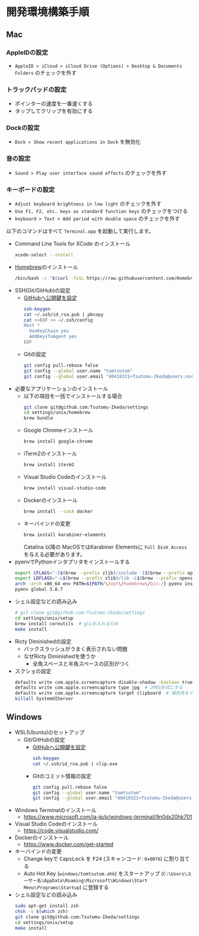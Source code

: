 # 開発環境構築手順

## Mac

### AppleIDの設定
- `AppleID > iCloud > iCloud Drive (Options) > Desktop & Documents Folders` のチェックを外す

### トラックパッドの設定
- ポインターの速度を一番速くする
- タップしてクリップを有効にする

### Dockの設定
- `Dock > Show recent applications in Dock` を無効化

### 音の設定
- `Sound > Play user interface sound effects` のチェックを外す

### キーボードの設定
- `Adjust keyboard brightness in low light` のチェックを外す
- `Use F1, F2, etc. keys as standard function keys` のチェックをつける
- `keyboard > Text > Add period with double space` のチェックを外す

以下のコマンドはすべて `Terminal.app` を起動して実行します。

- Command Line Tools for XCode のインストール
  ```bash
  xcode-select --install
  ```
- [Homebrew](https://brew.sh/)のインストール
  ```bash
  /bin/bash -c "$(curl -fsSL https://raw.githubusercontent.com/Homebrew/install/master/install.sh)"
  ```
- SSH(Git/GitHub)の設定
  - [GitHubへ公開鍵を設定](https://github.com/settings/keys)
    ```bash
    ssh-keygen
    cat ~/.ssh/id_rsa.pub | pbcopy
    cat <<EOF >> ~/.ssh/config
    Host *
      UseKeyChain yes
      AddKeysToAgent yes
    EOF
    ```
  - Gitの設定
    ```bash
    git config pull.rebase false
    git config --global user.name "tomtsutom"
    git config --global user.email "40418321+Tsutomu-Ikeda@users.noreply.github.com"
    ```
- 必要なアプリケーションのインストール
  - 以下の項目を一括でインストールする場合
    ```bash
    git clone git@github.com:Tsutomu-Ikeda/settings
    cd settings/unix/homebrew
    brew bundle
    ```
  - Google Chromeインストール
    ```bash
    brew install google-chrome
    ```
  - iTerm2のインストール
    ```bash
    brew install iterm2
    ```
  - Visual Studio Codeのインストール
    ```bash
    brew install visual-studio-code
    ```
  - Dockerのインストール
    ```bash
    brew install --cask docker
    ```
  - キーバインドの変更
    ```bash
    brew install karabiner-elements
    ```
    Catalina 以降の MacOSではKarabiner Elementsに `Full Disk Access` を与える必要があります。
- pyenvでPythonインタプリタをインストールする
  ```bash
  export CFLAGS="-I$(brew --prefix zlib)/include -I$(brew --prefix openssl)/include -I$(brew --prefix bzip2)/include -I$(brew --prefix readline)/include -I$(xcrun --show-sdk-path)/usr/include"
  export LDFLAGS="-L$(brew --prefix zlib)/lib -L$(brew --prefix openssl)/lib -L$(brew --prefix bzip2)/lib -L$(brew --prefix readline)/lib"
  arch -arch x86_64 env PATH=${PATH/\/opt\/homebrew\/bin:/} pyenv install 3.8.7
  pyenv global 3.8.7
  ```
- シェル設定などの読み込み
  ```bash
  # git clone git@github.com:Tsutomu-Ikeda/settings
  cd settings/unix/setup
  brew install coreutils  # glsを入れるため
  make install
  ```
- Ricty Diminishedの設定
  - バックスラッシュがうまく表示されない問題
  - なぜRicty Diminishedを使うか
    - 全角スペースと半角スペースの区別がつく
- スクショの設定
  ```bash
  defaults write com.apple.screencapture disable-shadow -boolean true  # ウィンドウを撮影したときの余白を削除
  defaults write com.apple.screencapture type jpg  # JPEG形式にする
  defaults write com.apple.screencapture target clipboard  # 保存先をクリップボードにする
  killall SystemUIServer
  ```

## Windows
- WSL(Ubuntu)のセットアップ
  - Git/GitHubの設定
    - [GitHubへ公開鍵を設定](https://github.com/settings/keys)
      ```bash
      ssh-keygen
      cat ~/.ssh/id_rsa.pub | clip.exe
      ```
    - Gitのコミット情報の設定
      ```bash
      git config pull.rebase false
      git config --global user.name "tomtsutom"
      git config --global user.email "40418321+Tsutomu-Ikeda@users.noreply.github.com"
      ```
- Windows Terminalのインストール
  - https://www.microsoft.com/ja-jp/p/windows-terminal/9n0dx20hk701
- Visual Studio Codeのインストール
  - https://code.visualstudio.com/
- Dockerのインストール
  - https://www.docker.com/get-started
- キーバインドの変更
  - Change keyで <kbd>CapsLock</kbd> を <kbd>F24</kbd> (スキャンコード: `0x0076`) に割り当てる
  - Auto Hot Key (`windows/tomtsutom.ahk`) をスタートアップ (`C:\Users\ユーザー名\AppData\Roaming\Microsoft\Windows\Start Menu\Programs\Startup`) に登録する
- シェル設定などの読み込み
  ```bash
  sudo apt-get install zsh
  chsh -s $(which zsh)
  git clone git@github.com:Tsutomu-Ikeda/settings
  cd settings/unix/setup
  make install
  ```
